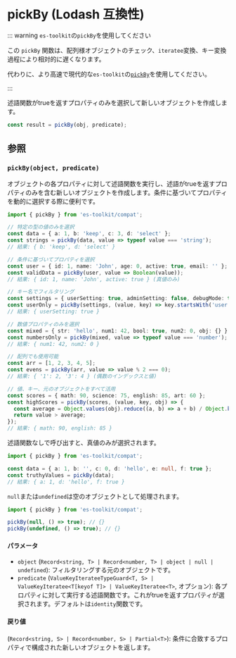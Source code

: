 # pickBy (Lodash 互換性)

::: warning `es-toolkit`の`pickBy`を使用してください

この `pickBy` 関数は、配列様オブジェクトのチェック、`iteratee`変換、キー変換過程により相対的に遅くなります。

代わりに、より高速で現代的な`es-toolkit`の[`pickBy`](../../object/pickBy.md)を使用してください。

:::

述語関数がtrueを返すプロパティのみを選択して新しいオブジェクトを作成します。

```typescript
const result = pickBy(obj, predicate);
```

## 参照

### `pickBy(object, predicate)`

オブジェクトの各プロパティに対して述語関数を実行し、述語がtrueを返すプロパティのみを含む新しいオブジェクトを作成します。条件に基づいてプロパティを動的に選択する際に便利です。

```typescript
import { pickBy } from 'es-toolkit/compat';

// 特定の型の値のみを選択
const data = { a: 1, b: 'keep', c: 3, d: 'select' };
const strings = pickBy(data, value => typeof value === 'string');
// 結果: { b: 'keep', d: 'select' }

// 条件に基づいてプロパティを選択
const user = { id: 1, name: 'John', age: 0, active: true, email: '' };
const validData = pickBy(user, value => Boolean(value));
// 結果: { id: 1, name: 'John', active: true } (真値のみ)

// キー名でフィルタリング
const settings = { userSetting: true, adminSetting: false, debugMode: true };
const userOnly = pickBy(settings, (value, key) => key.startsWith('user'));
// 結果: { userSetting: true }

// 数値プロパティのみを選択
const mixed = { str: 'hello', num1: 42, bool: true, num2: 0, obj: {} };
const numbersOnly = pickBy(mixed, value => typeof value === 'number');
// 結果: { num1: 42, num2: 0 }

// 配列でも使用可能
const arr = [1, 2, 3, 4, 5];
const evens = pickBy(arr, value => value % 2 === 0);
// 結果: { '1': 2, '3': 4 } (偶数のインデックスと値)

// 値、キー、元のオブジェクトをすべて活用
const scores = { math: 90, science: 75, english: 85, art: 60 };
const highScores = pickBy(scores, (value, key, obj) => {
  const average = Object.values(obj).reduce((a, b) => a + b) / Object.keys(obj).length;
  return value > average;
});
// 結果: { math: 90, english: 85 }
```

述語関数なしで呼び出すと、真値のみが選択されます。

```typescript
import { pickBy } from 'es-toolkit/compat';

const data = { a: 1, b: '', c: 0, d: 'hello', e: null, f: true };
const truthyValues = pickBy(data);
// 結果: { a: 1, d: 'hello', f: true }
```

`null`または`undefined`は空のオブジェクトとして処理されます。

```typescript
import { pickBy } from 'es-toolkit/compat';

pickBy(null, () => true); // {}
pickBy(undefined, () => true); // {}
```

#### パラメータ

- `object` (`Record<string, T> | Record<number, T> | object | null | undefined`): フィルタリングする元のオブジェクトです。
- `predicate` (`ValueKeyIterateeTypeGuard<T, S> | ValueKeyIteratee<T[keyof T]> | ValueKeyIteratee<T>`, オプション): 各プロパティに対して実行する述語関数です。これがtrueを返すプロパティが選択されます。デフォルトは`identity`関数です。

#### 戻り値

(`Record<string, S> | Record<number, S> | Partial<T>`): 条件に合致するプロパティで構成された新しいオブジェクトを返します。
